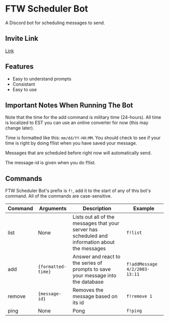 # FTW Scheduler Bot

A Discord bot for scheduling messages to send.

Invite Link
---
[Link](https://discord.com/api/oauth2/authorize?client_id=981283618297106432&permissions=139586848832&scope=bot)

Features
---
- Easy to understand prompts
- Consistant
- Easy to use

Important Notes When Running The Bot
---
Note that the time for the add command is military time (24-hours). All time is localized to EST you can use an online converter for now (this may change later). 

Time is formatted like this: ``mm/dd/YY-HH:MM``. You should check to see if your time is right by doing f!list when you have saved your message.

Messages that are scheduled before right now will automatically send.

The message-id is given when you do f!list.

Commands
---
FTW Scheduler Bot's prefix is ``f!``, add it to the start of any of this bot's command. All of the commands are case-sensitive.

| Command | Arguments | Description | Example |
|---------|-----------|-------------|---------|
| list | None | Lists out all of the messages that your server has scheduled and information about the messages | ``f!list``|
| add | ``{formatted-time}`` | Answer and react to the series of prompts to save your message into the database | ``f!addMessage 4/2/2003-13:11``|
| remove |``{message-id}`` | Removes the message based on its id | ``f!remove 1`` | 
| ping | None | Pong | ``f!ping`` |

